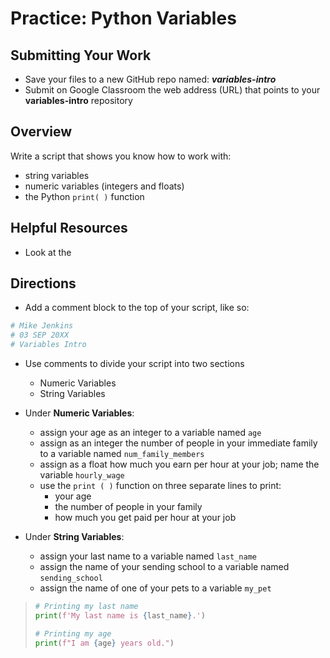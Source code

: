 ﻿# Practice: Python Variables 

## Submitting Your Work
 - Save your files to a new GitHub repo named: ***variables-intro***
 - Submit on Google Classroom the web address (URL) that points to your **variables-intro** repository

## Overview

Write a script that shows you know how to work with:
 - string variables
 - numeric variables (integers and floats)
 - the Python `print( )` function

## Helpful Resources

- Look at the 
 
## Directions

 - Add a comment block to the top of your script, like so:
 ```python
# Mike Jenkins
# 03 SEP 20XX
# Variables Intro
```
- Use comments to divide your script into two sections
   - Numeric Variables
   - String Variables

- Under **Numeric Variables**:
  -  assign your age as an integer to a variable named `age`
  -  assign as an integer the number of people in your immediate family to a variable named `num_family_members`
  -  assign as a float how much you earn per hour at your job; name the variable `hourly_wage`
  -  use the `print ( )` function on three separate lines to print:
     - your age
     - the number of people in your family
     - how much you get paid per hour at your job

- Under **String Variables**:
  -  assign your last name to a variable named `last_name`
  -  assign the name of your sending school to a variable named `sending_school`
  -  assign the name of one of your pets to a variable `my_pet`


> ```python
> # Printing my last name
> print(f'My last name is {last_name}.')
>
> # Printing my age
> print(f"I am {age} years old.")


